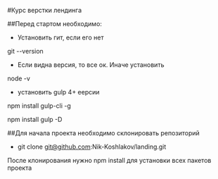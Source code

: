 #Курс верстки лендинга

##Перед стартом необходимо:
* Установить гит, если его нет

git --version

* Если видна версия, то все ок. Иначе установить 

node -v 

* установить gulp 4+ еерсии 

npm install gulp-cli -g

npm install gulp -D

##Для начала проекта необходимо склонировать репозиторий
* git clone git@github.com:Nik-Koshlakov/landing.git

После клонирования нужно npm install для установки всех пакетов проекта

 
